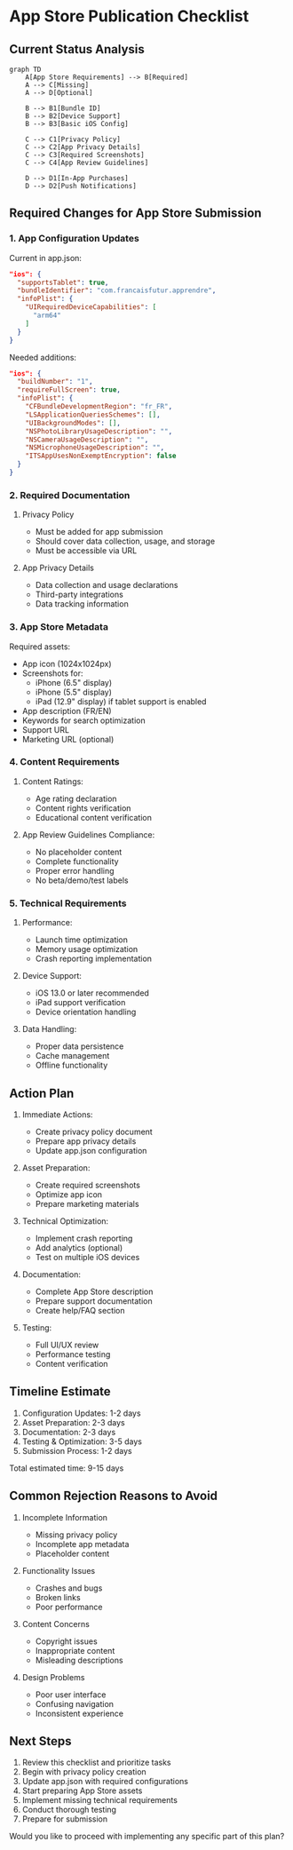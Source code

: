 # App Store Publication Checklist

## Current Status Analysis

```mermaid
graph TD
    A[App Store Requirements] --> B[Required]
    A --> C[Missing]
    A --> D[Optional]

    B --> B1[Bundle ID]
    B --> B2[Device Support]
    B --> B3[Basic iOS Config]

    C --> C1[Privacy Policy]
    C --> C2[App Privacy Details]
    C --> C3[Required Screenshots]
    C --> C4[App Review Guidelines]

    D --> D1[In-App Purchases]
    D --> D2[Push Notifications]
```

## Required Changes for App Store Submission

### 1. App Configuration Updates

Current in app.json:
```json
"ios": {
  "supportsTablet": true,
  "bundleIdentifier": "com.francaisfutur.apprendre",
  "infoPlist": {
    "UIRequiredDeviceCapabilities": [
      "arm64"
    ]
  }
}
```

Needed additions:
```json
"ios": {
  "buildNumber": "1",
  "requireFullScreen": true,
  "infoPlist": {
    "CFBundleDevelopmentRegion": "fr_FR",
    "LSApplicationQueriesSchemes": [],
    "UIBackgroundModes": [],
    "NSPhotoLibraryUsageDescription": "",
    "NSCameraUsageDescription": "",
    "NSMicrophoneUsageDescription": "",
    "ITSAppUsesNonExemptEncryption": false
  }
}
```

### 2. Required Documentation

1. Privacy Policy
   - Must be added for app submission
   - Should cover data collection, usage, and storage
   - Must be accessible via URL

2. App Privacy Details
   - Data collection and usage declarations
   - Third-party integrations
   - Data tracking information

### 3. App Store Metadata

Required assets:
- App icon (1024x1024px)
- Screenshots for:
  - iPhone (6.5" display)
  - iPhone (5.5" display)
  - iPad (12.9" display) if tablet support is enabled
- App description (FR/EN)
- Keywords for search optimization
- Support URL
- Marketing URL (optional)

### 4. Content Requirements

1. Content Ratings:
   - Age rating declaration
   - Content rights verification
   - Educational content verification

2. App Review Guidelines Compliance:
   - No placeholder content
   - Complete functionality
   - Proper error handling
   - No beta/demo/test labels

### 5. Technical Requirements

1. Performance:
   - Launch time optimization
   - Memory usage optimization
   - Crash reporting implementation

2. Device Support:
   - iOS 13.0 or later recommended
   - iPad support verification
   - Device orientation handling

3. Data Handling:
   - Proper data persistence
   - Cache management
   - Offline functionality

## Action Plan

1. Immediate Actions:
   - Create privacy policy document
   - Prepare app privacy details
   - Update app.json configuration

2. Asset Preparation:
   - Create required screenshots
   - Optimize app icon
   - Prepare marketing materials

3. Technical Optimization:
   - Implement crash reporting
   - Add analytics (optional)
   - Test on multiple iOS devices

4. Documentation:
   - Complete App Store description
   - Prepare support documentation
   - Create help/FAQ section

5. Testing:
   - Full UI/UX review
   - Performance testing
   - Content verification

## Timeline Estimate

1. Configuration Updates: 1-2 days
2. Asset Preparation: 2-3 days
3. Documentation: 2-3 days
4. Testing & Optimization: 3-5 days
5. Submission Process: 1-2 days

Total estimated time: 9-15 days

## Common Rejection Reasons to Avoid

1. Incomplete Information
   - Missing privacy policy
   - Incomplete app metadata
   - Placeholder content

2. Functionality Issues
   - Crashes and bugs
   - Broken links
   - Poor performance

3. Content Concerns
   - Copyright issues
   - Inappropriate content
   - Misleading descriptions

4. Design Problems
   - Poor user interface
   - Confusing navigation
   - Inconsistent experience

## Next Steps

1. Review this checklist and prioritize tasks
2. Begin with privacy policy creation
3. Update app.json with required configurations
4. Start preparing App Store assets
5. Implement missing technical requirements
6. Conduct thorough testing
7. Prepare for submission

Would you like to proceed with implementing any specific part of this plan?